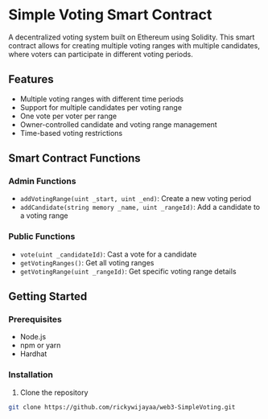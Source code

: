 # Simple Voting Smart Contract

A decentralized voting system built on Ethereum using Solidity. This smart contract allows for creating multiple voting ranges with multiple candidates, where voters can participate in different voting periods.

## Features

- Multiple voting ranges with different time periods
- Support for multiple candidates per voting range
- One vote per voter per range
- Owner-controlled candidate and voting range management
- Time-based voting restrictions

## Smart Contract Functions

### Admin Functions
- `addVotingRange(uint _start, uint _end)`: Create a new voting period
- `addCandidate(string memory _name, uint _rangeId)`: Add a candidate to a voting range

### Public Functions
- `vote(uint _candidateId)`: Cast a vote for a candidate
- `getVotingRanges()`: Get all voting ranges
- `getVotingRange(uint _rangeId)`: Get specific voting range details

## Getting Started

### Prerequisites
- Node.js
- npm or yarn
- Hardhat

### Installation

1. Clone the repository
```bash
git clone https://github.com/rickywijayaa/web3-SimpleVoting.git
```
